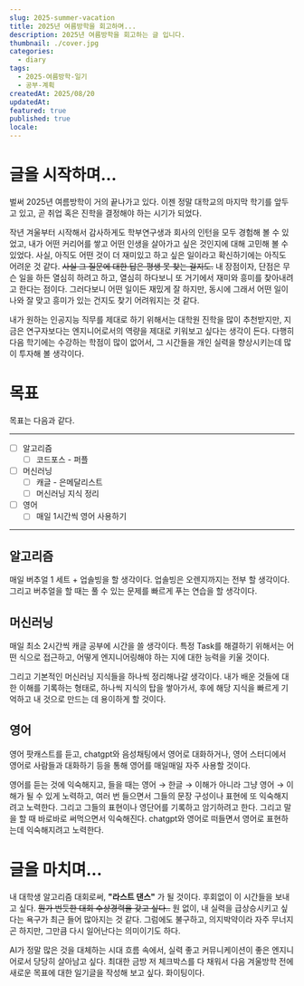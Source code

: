 ```yaml
---
slug: 2025-summer-vacation
title: 2025년 여름방학을 회고하며...
description: 2025년 여름방학을 회고하는 글 입니다.
thumbnail: ./cover.jpg
categories:
  - diary
tags:
  - 2025-여름방학-일기
  - 공부-계획
createdAt: 2025/08/20
updatedAt:
featured: true
published: true
locale:
---
```

# 글을 시작하며...
벌써 2025년 여름방학이 거의 끝나가고 있다.
이젠 정말 대학교의 마지막 학기를 앞두고 있고, 곧 취업 혹은 진학을 결정해야 하는 시기가 되었다.

작년 겨울부터 시작해서 감사하게도 학부연구생과 회사의 인턴을 모두 경험해 볼 수 있었고, 내가 어떤 커리어를 쌓고 어떤 인생을 살아가고 싶은 것인지에 대해 고민해 볼 수 있었다.
사실, 아직도 어떤 것이 더 재미있고 하고 싶은 일이라고 확신하기에는 아직도 어려운 것 같다. ~~사실 그 질문에 대한 답은 평생 못 찾는 걸지도.~~ 
내 장점이자, 단점은 무슨 일을 하든 열심히 하려고 하고, 열심히 하다보니 또 거기에서 재미와 흥미를 찾아내려고 한다는 점이다. 그러다보니 어떤 일이든 재밌게 잘 하지만, 동시에 그래서 어떤 일이 나와 잘 맞고 흥미가 있는 건지도 찾기 어려워지는 것 같다.

내가 원하는 인공지능 직무를 제대로 하기 위해서는 대학원 진학을 많이 추천받지만, 지금은 연구자보다는 엔지니어로서의 역량을 제대로 키워보고 싶다는 생각이 든다. 다행히 다음 학기에는 수강하는 학점이 많이 없어서, 그 시간들을 개인 실력을 향상시키는데 많이 투자해 볼 생각이다.


# 목표

목표는 다음과 같다.

---
- [ ] 알고리즘
	- [ ] 코드포스 - 퍼플
- [ ] 머신러닝
	- [ ] 캐글 - 은메달리스트
	- [ ] 머신러닝 지식 정리
- [ ] 영어
	- [ ] 매일 1시간씩 영어 사용하기
---

## 알고리즘
매일 버추얼 1 세트 + 업솔빙을 할 생각이다.
업솔빙은 오렌지까지는 전부 할 생각이다.
그리고 버추얼을 할 때는 풀 수 있는 문제를 빠르게 푸는 연습을 할 생각이다.

## 머신러닝
매일 최소 2시간씩 캐글 공부에 시간을 쓸 생각이다.
특정 Task를 해결하기 위해서는 어떤 식으로 접근하고, 어떻게 엔지니어링해야 하는 지에 대한 능력을 키울 것이다.

그리고 기본적인 머신러닝 지식들을 하나씩 정리해나갈 생각이다.
내가 배운 것들에 대한 이해를 기록하는 형태로, 하나씩 지식의 탑을 쌓아가서, 후에 해당 지식을 빠르게 기억하고 내 것으로 만드는 데 용이하게 할 것이다.

## 영어
영어 팟캐스트를 듣고, chatgpt와 음성채팅에서 영어로 대화하거나, 영어 스터디에서 영어로 사람들과 대화하기 등을 통해 영어를 매일매일 자주 사용할 것이다.

영어를 듣는 것에 익숙해지고, 들을 때는 영어 → 한글 → 이해가 아니라 그냥 영어 → 이해가 될 수 있게 노력하고, 여러 번 들으면서 그들의 문장 구성이나 표현에 또 익숙해지려고 노력한다.
그리고 그들의 표현이나 영단어를 기록하고 암기하려고 한다. 그리고 말을 할 때 바로바로 써먹으면서 익숙해진다. chatgpt와 영어로 떠들면서 영어로 표현하는데 익숙해지려고 노력한다.


# 글을 마치며...
내 대학생 알고리즘 대회로써, **"라스트 댄스"** 가 될 것이다. 후회없이 이 시간들을 보내고 싶다.  ~~뭔가 번듯한 대회 수상경력을 갖고 싶다..~~
원 없이, 내 실력을 급상승시키고 싶다는 욕구가 최근 들어 많아지는 것 같다. 그럼에도 불구하고, 의지박약이라 자주 무너지곤 하지만, 그만큼 다시 일어난다는 의미이기도 하다.

AI가 정말 많은 것을 대체하는 시대 흐름 속에서, 실력 좋고 커뮤니케이션이 좋은 엔지니어로서 당당히 살아남고 싶다. 
최대한 금방 저 체크박스를 다 채워서 다음 겨울방학 전에 새로운 목표에 대한 일기글을 작성해 보고 싶다.
화이팅이다.